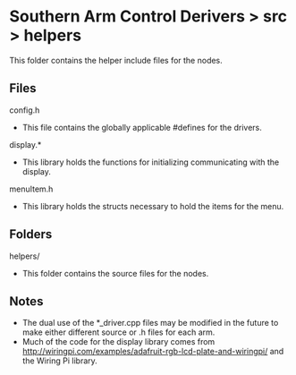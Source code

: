 # Southern Arm Control Derivers > src > helpers

This folder contains the helper include files for the nodes.

## Files
config.h
* This file contains the globally applicable #defines for the drivers. 

display.*
* This library holds the functions for initializing communicating with the display.

menuItem.h
* This library holds the structs necessary to hold the items for the menu.

## Folders
helpers/
* This folder contains the source files for the nodes.

## Notes
* The dual use of the *_driver.cpp files may be modified in the future to make either different source or .h files for each arm.
* Much of the code for the display library comes from http://wiringpi.com/examples/adafruit-rgb-lcd-plate-and-wiringpi/ and the Wiring Pi library.
